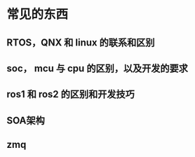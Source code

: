 # 常见的东西

## RTOS，QNX 和 linux 的联系和区别

## soc， mcu 与 cpu 的区别，以及开发的要求

## ros1 和 ros2 的区别和开发技巧

## SOA架构

## zmq
